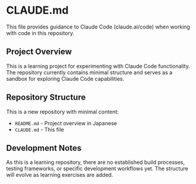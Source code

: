 # CLAUDE.md

This file provides guidance to Claude Code (claude.ai/code) when working with code in this repository.

## Project Overview

This is a learning project for experimenting with Claude Code functionality. The repository currently contains minimal structure and serves as a sandbox for exploring Claude Code capabilities.

## Repository Structure

This is a new repository with minimal content:
- `README.md` - Project overview in Japanese
- `CLAUDE.md` - This file

## Development Notes

As this is a learning repository, there are no established build processes, testing frameworks, or specific development workflows yet. The structure will evolve as learning exercises are added.